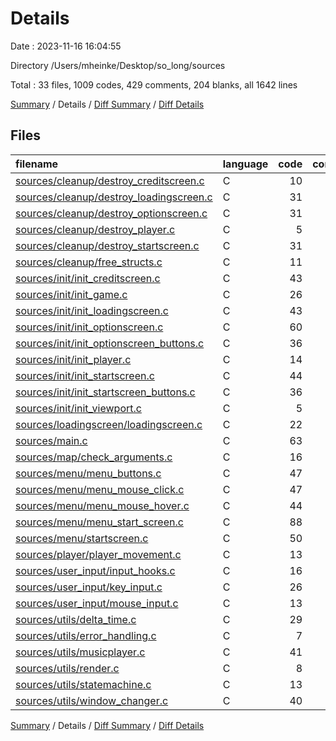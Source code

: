 # Details

Date : 2023-11-16 16:04:55

Directory /Users/mheinke/Desktop/so_long/sources

Total : 33 files,  1009 codes, 429 comments, 204 blanks, all 1642 lines

[Summary](results.md) / Details / [Diff Summary](diff.md) / [Diff Details](diff-details.md)

## Files
| filename | language | code | comment | blank | total |
| :--- | :--- | ---: | ---: | ---: | ---: |
| [sources/cleanup/destroy_creditscreen.c](/sources/cleanup/destroy_creditscreen.c) | C | 10 | 11 | 5 | 26 |
| [sources/cleanup/destroy_loadingscreen.c](/sources/cleanup/destroy_loadingscreen.c) | C | 31 | 11 | 5 | 47 |
| [sources/cleanup/destroy_optionscreen.c](/sources/cleanup/destroy_optionscreen.c) | C | 31 | 11 | 6 | 48 |
| [sources/cleanup/destroy_player.c](/sources/cleanup/destroy_player.c) | C | 5 | 11 | 3 | 19 |
| [sources/cleanup/destroy_startscreen.c](/sources/cleanup/destroy_startscreen.c) | C | 31 | 11 | 5 | 47 |
| [sources/cleanup/free_structs.c](/sources/cleanup/free_structs.c) | C | 11 | 11 | 3 | 25 |
| [sources/init/init_creditscreen.c](/sources/init/init_creditscreen.c) | C | 43 | 11 | 10 | 64 |
| [sources/init/init_game.c](/sources/init/init_game.c) | C | 26 | 11 | 5 | 42 |
| [sources/init/init_loadingscreen.c](/sources/init/init_loadingscreen.c) | C | 43 | 11 | 9 | 63 |
| [sources/init/init_optionscreen.c](/sources/init/init_optionscreen.c) | C | 60 | 11 | 11 | 82 |
| [sources/init/init_optionscreen_buttons.c](/sources/init/init_optionscreen_buttons.c) | C | 36 | 11 | 7 | 54 |
| [sources/init/init_player.c](/sources/init/init_player.c) | C | 14 | 11 | 3 | 28 |
| [sources/init/init_startscreen.c](/sources/init/init_startscreen.c) | C | 44 | 11 | 10 | 65 |
| [sources/init/init_startscreen_buttons.c](/sources/init/init_startscreen_buttons.c) | C | 36 | 11 | 5 | 52 |
| [sources/init/init_viewport.c](/sources/init/init_viewport.c) | C | 5 | 11 | 3 | 19 |
| [sources/loadingscreen/loadingscreen.c](/sources/loadingscreen/loadingscreen.c) | C | 22 | 11 | 6 | 39 |
| [sources/main.c](/sources/main.c) | C | 63 | 18 | 9 | 90 |
| [sources/map/check_arguments.c](/sources/map/check_arguments.c) | C | 16 | 11 | 3 | 30 |
| [sources/menu/menu_buttons.c](/sources/menu/menu_buttons.c) | C | 47 | 11 | 5 | 63 |
| [sources/menu/menu_mouse_click.c](/sources/menu/menu_mouse_click.c) | C | 47 | 11 | 5 | 63 |
| [sources/menu/menu_mouse_hover.c](/sources/menu/menu_mouse_hover.c) | C | 44 | 11 | 6 | 61 |
| [sources/menu/menu_start_screen.c](/sources/menu/menu_start_screen.c) | C | 88 | 11 | 15 | 114 |
| [sources/menu/startscreen.c](/sources/menu/startscreen.c) | C | 50 | 11 | 5 | 66 |
| [sources/player/player_movement.c](/sources/player/player_movement.c) | C | 13 | 11 | 3 | 27 |
| [sources/user_input/input_hooks.c](/sources/user_input/input_hooks.c) | C | 16 | 11 | 4 | 31 |
| [sources/user_input/key_input.c](/sources/user_input/key_input.c) | C | 26 | 11 | 4 | 41 |
| [sources/user_input/mouse_input.c](/sources/user_input/mouse_input.c) | C | 13 | 11 | 3 | 27 |
| [sources/utils/delta_time.c](/sources/utils/delta_time.c) | C | 29 | 11 | 7 | 47 |
| [sources/utils/error_handling.c](/sources/utils/error_handling.c) | C | 7 | 11 | 4 | 22 |
| [sources/utils/musicplayer.c](/sources/utils/musicplayer.c) | C | 41 | 11 | 10 | 62 |
| [sources/utils/render.c](/sources/utils/render.c) | C | 8 | 70 | 16 | 94 |
| [sources/utils/statemachine.c](/sources/utils/statemachine.c) | C | 13 | 11 | 4 | 28 |
| [sources/utils/window_changer.c](/sources/utils/window_changer.c) | C | 40 | 11 | 5 | 56 |

[Summary](results.md) / Details / [Diff Summary](diff.md) / [Diff Details](diff-details.md)
